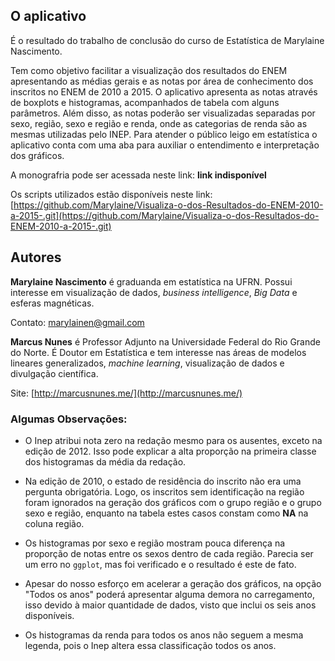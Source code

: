 ## O aplicativo
É o resultado do trabalho de conclusão do curso de Estatística de Marylaine Nascimento. 

Tem como objetivo facilitar a visualização dos resultados do ENEM apresentando as médias gerais e as notas por área de conhecimento dos inscritos no ENEM de 2010 a 2015. O aplicativo apresenta as notas através de boxplots e histogramas, acompanhados de tabela com alguns parâmetros. Além disso, as notas poderão ser visualizadas separadas por sexo, região, sexo e região e renda, onde as categorias de renda são as mesmas utilizadas pelo INEP. Para atender o público leigo em estatística o aplicativo conta com uma aba para auxiliar o entendimento e interpretação dos gráficos.

A monografria pode ser acessada neste link: **link indisponível**

Os scripts utilizados estão disponíveis neste link: [https://github.com/Marylaine/Visualiza-o-dos-Resultados-do-ENEM-2010-a-2015-.git](https://github.com/Marylaine/Visualiza-o-dos-Resultados-do-ENEM-2010-a-2015-.git)


## Autores

**Marylaine Nascimento** é graduanda em estatística na UFRN. Possui interesse em visualização de dados, *business intelligence*, *Big Data* e esferas magnéticas. 

Contato: marylainen@gmail.com

**Marcus Nunes** é Professor Adjunto na Universidade Federal do Rio Grande do Norte. É Doutor em Estatística e tem interesse nas áreas de modelos lineares generalizados, *machine learning*, visualização de dados e divulgação científica.

Site: [http://marcusnunes.me/](http://marcusnunes.me/)

### Algumas Observações:

- O Inep atribui nota zero na redação mesmo para os ausentes, exceto  na edição de 2012. Isso pode explicar a alta proporção na primeira classe dos histogramas da média da redação.

- Na edição de 2010, o estado de residência do inscrito não era uma pergunta obrigatória. Logo, os inscritos sem identificação na região foram ignorados na geração dos gráficos com o grupo região e o grupo sexo e região, enquanto na tabela estes casos constam como **NA** na coluna região.

- Os histogramas por sexo e região mostram pouca diferença na proporção de notas entre os sexos dentro de cada região. Parecia ser um erro no `ggplot`, mas foi verificado e o resultado é este de fato.

- Apesar do nosso esforço em acelerar a geração dos gráficos, na opção "Todos os anos" poderá apresentar alguma demora no carregamento, isso devido à maior quantidade de dados, visto que inclui os seis anos disponíveis.

- Os histogramas da renda para todos os anos não seguem a mesma legenda, pois o Inep altera essa classificação todos os anos.
